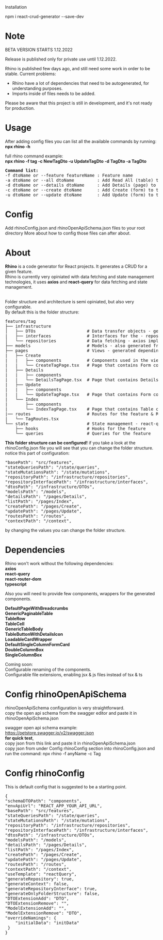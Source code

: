 Installation

npm i react-crud-generator --save-dev

# Note

BETA VERSION STARTS 1.12.2022

Release is published only for private use until 1.12.2022.

Rhino is published few days ago, and still need some work in order to be stable.
Current problems:

- Rhino have a lot of dependencies that need to be autogenerated, for understanding purposes.
- Imports inside of files needs to be added.

Please be aware that this project is still in development, and it's not ready for production.

# Usage

After adding config files you can list all the available commands by running: <br />
<strong>npx rhino -h</strong>

full rhino command example: <br />
<strong>npx rhino -f tag -c NewTagDto -u UpdateTagDto -d TagDto -a TagDto</strong>

<pre>
<strong>Command list:</strong>
-f dtoName or --feature featureName : Feature name
-a dtoName or --all dtoName         : Add Read All (table) to the feature
-d dtoName or --details dtoName     : Add Details (page) to the feature
-c dtoName or --create dtoName      : Add Create (form) to the feature
-u dtoName or --update dtoName      : Add Update (form) to the feature
</pre>

# Config

Add rhinoConfig.json and rhinoOpenApiSchema.json files to your root directory
More about how to config those files can after about.

# About

<strong>Rhino</strong> is a code generator for React projects. It generates a CRUD for a given feature. <br />
Rhino is currently very opiniated with data fetching and state management technologies, it uses
<strong>axios</strong> and <strong>react-query</strong> for data fetching and state management. <br />
<br />

Folder structure and architecture is semi opiniated, but also very configurable. <br />
By default this is the folder structure: <br />

<pre>
features/tag
├── infrastructure
│   ├── DTOs                    # Data transfer objects - generated from OpenAPI schema
|   ├── interfaces              # Interfaces for the - repository
│   └── repositories            # Data fetching - axios implementation
├── models                      # Models - also generated from OpenAPI schema, used in views, extendable with your needs.
├── pages                       # Views - generated depending on the commands you run and DTOs from schema.
|   ├── Create
|   |   ├── components          # Components used in the view
|   |   └── CreateTagPage.tsx   # Page that contains Form component
|   ├── Details
|   |   ├── components
|   |   └── DetailsTagPage.tsx  # Page that contains Details component
|   ├── Update
|   |   ├── components
|   |   └── UpdateTagPage.tsx   # Page that contains Form component
|   └── Index
|       ├── components
|       └── IndexTagPage.tsx    # Page that contains Table component
|── routes                      # Routes for the feature & RouteObject, used for navigation
|   └── TagRoutes.tsx
└── state                       # State management - react-query implementation
    ├── hooks                   # Hooks for the feature
    └── queries                 # Queries for the feature
</pre>

<strong>This folder structure can be configured!</strong>
if you take a look at the rhinoConfig.json file you will see that you can change the folder structure.
notice this part of configuration: <br />

<pre>
"basePath": "src/features",
"stateQueriesPath": "/state/queries",
"stateMutationsPath": "/state/mutations",
"repositoryPath": "/infrastructure/repositories",
"repositoryInterfacePath": "/infrastructure/interfaces",
"dtosPath": "/infrastructure/DTOs",
"modelsPath": "/models",
"detailsPath": "/pages/Details",
"listPath": "/pages/Index",
"createPath": "/pages/Create",
"updatePath": "/pages/Update",
"routesPath": "/routes",
"contextPath": "/context",
</pre>

by changing the values you can change the folder structure.

# Dependencies

Rhino won't work without the following dependencies: <br />
<strong>axios</strong> <br />
<strong>react-query</strong> <br />
<strong>react-router-dom</strong> <br />
<strong>typescript</strong> <br />

Also you will need to provide few components, wrappers for the generated components. <br />

<strong>DefaultPageWithBreadcrumbs</strong> <br />
<strong>GenericPaginableTable</strong> <br />
<strong>TableRow</strong> <br />
<strong>TableCell</strong> <br />
<strong>GenericTableBody</strong> <br />
<strong>TableButtonWithDetailsIcon</strong> <br />
<strong>LoadableCardWrapper</strong> <br />
<strong>DefaultSingleColumnFormCard</strong> <br />
<strong>DoubleColumnBox</strong> <br />
<strong>SingleColumnBox</strong> <br />

Coming soon: <br />
Configurable renaming of the components. <br />
Configurable file extensions, enabling jsx & js files instead of tsx & ts <br />

# Config rhinoOpenApiSchema

rhinoOpenApiSchema configuration is very straightforward. <br />
copy the open api schema from the swagger editor and paste it in rhinoOpenApiSchema.json <br />

swagger open api schema example: https://petstore.swagger.io/v2/swagger.json <br />
<strong>for quick test</strong>, <br /> copy json from this link and paste it in rhinoOpenApiSchema.json <br />
copy json from under Config rhinoConfig section into rhinoConfig.json and <br />
run the command: npx rhino -f anyName -c Tag <br />

# Config rhinoConfig

This is default config that is suggested to be a starting point. <br />

<pre>
{
"schemaDTOPath": "components",
"envApiUrl": "REACT_APP_YOUR_API_URL",
"basePath": "src/features",
"stateQueriesPath": "/state/queries",
"stateMutationsPath": "/state/mutations",
"repositoryPath": "/infrastructure/repositories",
"repositoryInterfacePath": "/infrastructure/interfaces",
"dtosPath": "/infrastructure/DTOs",
"modelsPath": "/models",
"detailsPath": "/pages/Details",
"listPath": "/pages/Index",
"createPath": "/pages/Create",
"updatePath": "/pages/Update",
"routesPath": "/routes",
"contextPath": "/context",
"useTemplate": "reactQuery",
"generateRepository": true,
"generateContext": false,
"generateRepositoryInterface": true,
"generateOnlyFolderStructure": false,
"DTOExtensionAdd": "DTO",
"DTOExtensionRemove": "",
"ModelExtensionAdd": "",
"ModelExtensionRemove": "DTO",
"overrideNamings": {
    "initialData": "initData"
 }
}
</pre>

